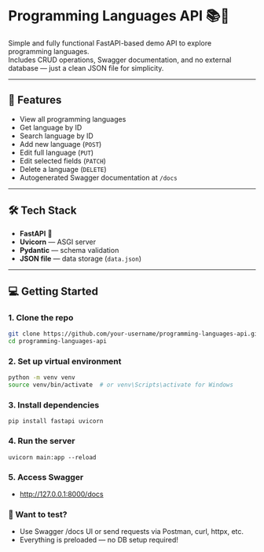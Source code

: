 # Programming Languages API 📚🔧

Simple and fully functional FastAPI-based demo API to explore programming languages.  
Includes CRUD operations, Swagger documentation, and no external database — just a clean JSON file for simplicity.

---

## 🚀 Features

- View all programming languages
- Get language by ID
- Search language by ID
- Add new language (`POST`)
- Edit full language (`PUT`)
- Edit selected fields (`PATCH`)
- Delete a language (`DELETE`)
- Autogenerated Swagger documentation at `/docs`

---

## 🛠 Tech Stack

- **FastAPI** 🐍
- **Uvicorn** — ASGI server
- **Pydantic** — schema validation
- **JSON file** — data storage (`data.json`)

---

## 💻 Getting Started

### 1. Clone the repo

```bash
git clone https://github.com/your-username/programming-languages-api.git
cd programming-languages-api
```
### 2. Set up virtual environment
```bash
python -m venv venv
source venv/bin/activate  # or venv\Scripts\activate for Windows
```
### 3. Install dependencies
```
pip install fastapi uvicorn
```

### 4. Run the server
```
uvicorn main:app --reload

```

### 5. Access Swagger
- http://127.0.0.1:8000/docs

### 🧪 Want to test?
- Use Swagger /docs UI or send requests via Postman, curl, httpx, etc.
- Everything is preloaded — no DB setup required!
